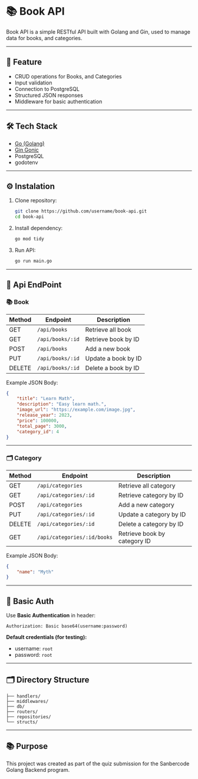 # 📚 Book API

Book API is a simple RESTful API built with Golang and Gin, used to manage data for books, and categories.

---

## 🚀 Feature

- CRUD operations for Books, and Categories
- Input validation  
- Connection to PostgreSQL  
- Structured JSON responses  
- Middleware for basic authentication  

---

## 🛠️ Tech Stack

- [Go (Golang)](https://golang.org/)
- [Gin Gonic](https://github.com/gin-gonic/gin)
- PostgreSQL
- godotenv

---

## ⚙️ Instalation

1. Clone repository:
   ```bash
   git clone https://github.com/username/book-api.git
   cd book-api
   ```

3. Install dependency:
   ```bash
   go mod tidy
   ```

4. Run API:
   ```bash
   go run main.go
   ```

---

## 📘 Api EndPoint
### 📚 Book

| Method | Endpoint                    | Description               |
|--------|-----------------------------|-------------------------|
| GET    | `/api/books`                | Retrieve all book       |
| GET    | `/api/books/:id`            | Retrieve book by ID     |
| POST   | `/api/books`                | Add a new book          |
| PUT    | `/api/books/:id`            | Update a book by ID     |
| DELETE | `/api/books/:id`            | Delete a book by ID     |

Example JSON Body:
```json
{
    "title": "Learn Math",
    "description": "Easy learn math.",
    "image_url": "https://example.com/image.jpg",
    "release_year": 2023,
    "price": 100000,
    "total_page": 3000,
    "category_id": 4
}
```

---

### 🗂️ Category

| Method | Endpoint                    | Description               |
|--------|-----------------------------|-------------------------|
| GET    | `/api/categories`           | Retrieve all category   |
| GET    | `/api/categories/:id`       | Retrieve category by ID |
| POST   | `/api/categories`           | Add a new category      |
| PUT    | `/api/categories/:id`       | Update a category by ID |
| DELETE | `/api/categories/:id`       | Delete a category by ID |
| GET | `/api/categories/:id/books`       | Retrieve book by category ID |

Example JSON Body:
```json
{
    "name": "Myth"
}
```

---

## 🔐 Basic Auth

Use **Basic Authentication** in header:

```http
Authorization: Basic base64(username:password)
```
**Default credentials (for testing):**
- username: `root`
- password: `root`

---

## 🗂 Directory Structure

```
├── handlers/
├── middlewares/
├── db/
├── routers/
├── repositories/
└── structs/
```

---

## 📚 Purpose

This project was created as part of the quiz submission for the Sanbercode Golang Backend program.
